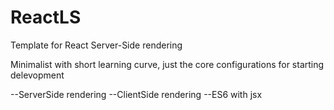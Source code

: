 # ReactLS
Template for React Server-Side rendering

Minimalist with short learning curve, just the core configurations for starting delevopment

--ServerSide rendering
--ClientSide rendering
--ES6 with jsx
